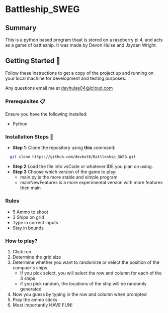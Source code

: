 # Battleship_SWEG

## Summary
This is a python based program thaat is stored on a raspberry pi 4, and acts as a game of battleship. It was made by Devon Hulse and Jayden Wright.
## Getting Started 🚀

Follow these instructions to get a copy of the project up and running on your local machine for development and testing purposes.

Any questions email me at devhulse04@icloud.com

### Prerequisites 📋

Ensure you have the following installed:

- Python

### Installation Steps 💽

- **Step 1**: Clone the repository using **this** command:
```bash
  git clone https://github.com/devbot6/Battleship_SWEG.git
``` 
- **Step 2** Load the file into vsCode or whatever IDE you plan on using.
- **Step 3** Choose which version of the game to play:
  - main.py is the more stable and simple program
  - mainNewFeatures is a more experimental version with more features then main

### Rules
- 5 Ammo to shoot
- 3 Ships on grid
- Type in correct inputs
- Stay in bounds 

### How to play?
1. Click run
2. Determine the grid size
3. Determine whether you want to randomize or select the position of the compuer's ships
   - If you pick select, you will select the row and column for each of the 3 ships
   - if you pick random, the locations of the ship will be randomly generated
4. Now you guess by typing in the row and column when prompted
5. Pray the ammo sticks
6. Most importantly HAVE FUN!
